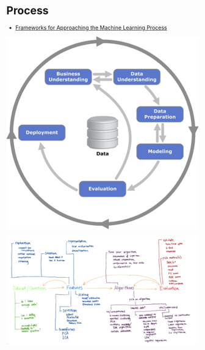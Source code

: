# Process

* [Frameworks for Approaching the Machine Learning Process](https://www.kdnuggets.com/2018/05/general-approaches-machine-learning-process.html)

![](.gitbook/assets/image%20%2818%29.png)



![](.gitbook/assets/image%20%2835%29.png)

